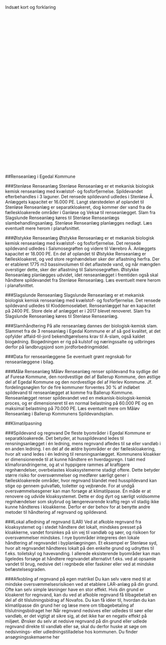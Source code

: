 Indsæt kort og forklaring

<div id="minimapbody" style="width:auto; height:500px;"></div>

##Renseanlæg i Egedal Kommune

###Stenløse Renseanlæg
Stenløse Renseanlæg er et mekanisk biologisk kemisk renseanlæg med kvælstof- og fosforfjernelse. Spildevandet efterbehandles i 3 laguner. Det rensede spildevand udledes i Stenløse Å. Anlæggets kapacitet er 16.000 PE.
Langt størstedelen af oplandet til Stenløse Renseanlæg er separatkloakeret, dog kommer der vand fra de fælleskloakerede områder i Ganløse og Veksø til renseanlægget.
Slam fra Slagslunde Renseanlæg køres til Stenløse Renseanlægs slambehandlingsanlæg.
Stenløse Renseanlæg planlægges nedlagt. Læs eventuelt mere herom i planafsnittet.

###Ølstykke Renseanlæg
Ølstykke Renseanlæg er et mekanisk biologisk kemisk renseanlæg med kvælstof- og fosforfjernelse. Det rensede spildevand udledes i Salsmosegrøften og videre til Værebro Å.
Anlæggets kapacitet er 18.000 PE.
En del af oplandet til Ølstykke Renseanlæg er fælleskloakeret, og ved store regnhændelser sker der aflastning herfra. Der er etableret 1775 m3 bassinvolumen til det aflastede vand, og når mængden overstiger dette, sker der aflastning til Salsmosegrøften.
Ølstykke Renseanlæg planlægges udvidet, idet renseanlægget i fremtiden også skal håndtere spildevandet fra Stenløse Renseanlæg. Læs eventuelt mere herom i planafsnittet.

###Slagslunde Renseanlæg
Slagslunde Renseanlæg er et mekanisk biologisk kemisk renseanlæg med kvælstof- og fosforfjernelse.
Det rensede spildevand udledes til Kloddemoseløbet. Renseanlægget har en kapacitet på 2400 PE. Store dele af anlægget er i 2017 blevet renoveret. 
Slam fra Slagslunde Renseanlæg køres til Stenløse Renseanlæg.

###Slamhåndtering
På alle renseanlæg dannes der biologisk-kemisk slam. Slammet fra de 3 renseanlæg i Egedal Kommune er af så god kvalitet, at det opfylder affald-til-jord bekendtgørelsens krav til A-slam, også kaldet biogødning. Biogødningen er rig på kulstof og næringssalte og udbringes derfor på landbrugsjord som jordforbedringmiddel.

###Data for renseanlæggene
Se eventuelt grønt regnskab for renseanlæggene i bilag.

###Målø Renseanlæg
Måløv Renseanlæg renser spildevand fra sydlige del af Furesø Kommune, den nordvestlige del af Ballerup Kommune, den østlige del af Egedal Kommune og den nordvestlige del af Herlev Kommune. Jf. fordelingsnøglen for de fire kommuner forventes 30 % af indløbet spildevand til renseanlægget at komme fra Ballerup Kommune. Renseanlægget renser spildevandet ved en mekanisk-biologisk-kemisk proces, og er dimensioneret til en normal belastning på 60.000 PE og en maksimal belastning på 70.000 PE.
Læs eventuelt mere om Måløv Renseanlæg i Ballerup Kommunens Spildevandsplan.

##Klimatilpasning

###Spildevand og regnvand
De fleste byområder i Egedal Kommune er separatkloakerede. Det betyder, at husspildevand ledes til rensningsanlægget i én ledning, mens regnvand afledes til sø eller vandløb i en anden ledning. I en del af de ældre byområder er der fælleskloakering, hvor alt vand ledes i én ledning til rensningsanlægget.
Kommunens kloakker er dimensionerede til at kunne håndtere en hverdagsregn. I takt med klimaforandringerne, og at vi hyppigere rammes af kraftigere regnhændelser, overbelastes kloaksystemerne stadigt oftere. Dette betyder større risiko for oversvømmelser og medfører særligt gener i fælleskloakerede områder, hvor regnvand blandet med husspildevand kan stige op gennem gulvafløb, toiletter og vejbrønde. For at undgå oversvømmelsesgener kan man forsøge at klimatilpasse. Én måde er at renovere og udvide kloaksystemet. Dette er dog dyrt og særligt voldsomme regnhændelser som skybrud og længerevarende kraftig regn vil stadig ikke kunne håndteres i kloakkerne. Derfor er der behov for at benytte andre metoder til håndtering af regnvand og spildevand.

###Lokal afledning af regnvand (LAR)
Ved at afkoble regnvand fra kloaksystemet og i stedet håndtere det lokalt, mindskes presset på kloakkerne, vandet forsinkes på sin vej til vandløb og søer, og risikoen for oversvømmelser mindskes.
I nye byområder integreres den lokale håndtering af regnvandet i byplanlægningen. Et eksempel er Stenløse syd, hvor alt regnvandet håndteres lokalt på den enkelte grund og udnyttes til f.eks. toiletskyl og havevanding. I allerede eksisterende byområder kan man ligeledes forsøge at håndtere regnvandet alternativt f.eks. ved at opsamle vandet til brug, nedsive det i regnbede eller faskiner eller ved at mindske befæstelsesgraden.

###Afkobling af regnvand på egen matrikel
Du kan selv være med til at mindske oversvømmelsesrisikoen ved at etablere LAR-anlæg på din grund. Ofte kan selv simple løsninger have en stor effekt. Hvis din grund er kloakeret for regnvand, kan du ved at afkoble regnvand få tilbagebetalt en del af dit tilslutningsbidrag af Novafos. Du kan få idéer til, hvordan du kan klimatilpasse din grund her og læse mere om tilbagebetaling af tilslutningsbidraget her
Når regnvand nedsives eller udledes til søer eller vandløb, er det vigtigt at sikre sig, at det ikke har en negativ effekt på miljøet. Ønsker du selv at nedsive regnvand på din grund eller udlede regnvand direkte til vandløb eller sø, skal du derfor huske at søge om nedsivnings- eller udledningstilladelse hos kommunen. Du finder ansøgningsskemaerne her

<script type="text/javascript" src="http://infokort.egedalkommune.dk/clientapi/minimap2/mmloader.js"></script>
<script type="text/javascript">
      window.addEventListener('load', function(){ MiniMap.createMiniMap({mapDiv: 'minimapbody', minimapId: '48b0efc8-5c00-4b33-a73b-9fc33d9de8cc'}) });
</script>
